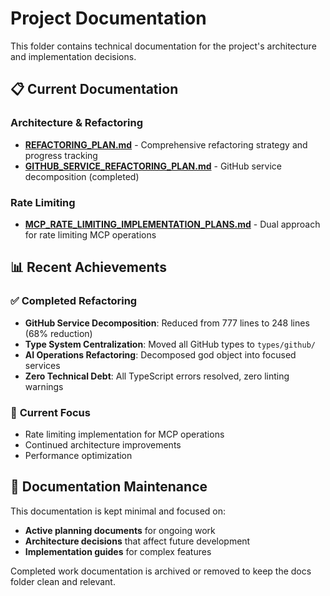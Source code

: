 # Project Documentation

This folder contains technical documentation for the project's architecture and implementation decisions.

## 📋 Current Documentation

### **Architecture & Refactoring**
- **[REFACTORING_PLAN.md](./REFACTORING_PLAN.md)** - Comprehensive refactoring strategy and progress tracking
- **[GITHUB_SERVICE_REFACTORING_PLAN.md](./GITHUB_SERVICE_REFACTORING_PLAN.md)** - GitHub service decomposition (completed)

### **Rate Limiting**
- **[MCP_RATE_LIMITING_IMPLEMENTATION_PLANS.md](./MCP_RATE_LIMITING_IMPLEMENTATION_PLANS.md)** - Dual approach for rate limiting MCP operations

## 📊 Recent Achievements

### ✅ **Completed Refactoring**
- **GitHub Service Decomposition**: Reduced from 777 lines to 248 lines (68% reduction)
- **Type System Centralization**: Moved all GitHub types to `types/github/`
- **AI Operations Refactoring**: Decomposed god object into focused services
- **Zero Technical Debt**: All TypeScript errors resolved, zero linting warnings

### 🎯 **Current Focus**
- Rate limiting implementation for MCP operations
- Continued architecture improvements
- Performance optimization

## 🔄 **Documentation Maintenance**

This documentation is kept minimal and focused on:
- **Active planning documents** for ongoing work
- **Architecture decisions** that affect future development
- **Implementation guides** for complex features

Completed work documentation is archived or removed to keep the docs folder clean and relevant.